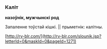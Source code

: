 ### Каліт
**назоўнік, мужчынскі род**

Запаленне тоўстай кішкі. || прыметнік: калітны.

<a rel="author">[http://rv-blr.com/](http://rv-blr.com/slounik.jsp?letterId=0&maskId=0&pageId=1271)</a>

